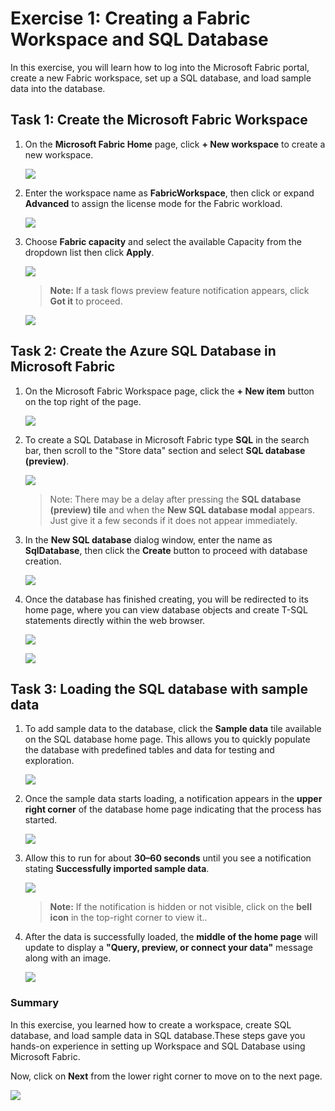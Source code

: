 # Exercise 1: Creating a Fabric Workspace and SQL Database

In this exercise, you will learn how to log into the Microsoft Fabric portal, create a new Fabric workspace, set up a SQL database, and load sample data into the database.

## Task 1: Create the Microsoft Fabric Workspace

1. On the **Microsoft Fabric Home** page, click **+ New workspace** to create a new workspace.

    ![](../images/ex1-1.png)

3. Enter the workspace name as **FabricWorkspace<inject key="DeploymentID"></inject>**, then click or expand **Advanced** to assign the license mode for the Fabric workload.

    ![](../images/png6.png)

4. Choose **Fabric capacity** and select the available Capacity from the dropdown list then click **Apply**. 

    ![](../images/png7.png)

    > **Note:** If a task flows preview feature notification appears, click **Got it** to proceed. 

    ![](../images/ex1-6.png)

## Task 2: Create the Azure SQL Database in Microsoft Fabric

1. On the Microsoft Fabric Workspace page, click the **+ New item** button on the top right of the page.

    ![](../images/ex1-7.png)

1. To create a SQL Database in Microsoft Fabric type **SQL** in the search bar, then scroll to the "Store data" section and select **SQL database (preview)**.

    ![](../images/png8.png)

    >Note: There may be a delay after pressing the **SQL database (preview) tile** and when the **New SQL database modal** appears. Just give it a few seconds if it does not appear immediately.

1. In the **New SQL database** dialog window, enter the name as **SqlDatabase<inject key="DeploymentID"></inject>**, then click the **Create** button to proceed with database creation.

    ![](../images/png9.png)

1. Once the database has finished creating, you will be redirected to its home page, where you can view database objects and create T-SQL statements directly within the web browser.

    ![](../images/ex1-14.png)

    ![](../images/ex1-15.png)

## Task 3: Loading the SQL database with sample data

1. To add sample data to the database, click the **Sample data** tile available on the SQL database home page. This allows you to quickly populate the database with predefined tables and data for testing and exploration.

    ![](../images/ex1-16.png)

1. Once the sample data starts loading, a notification appears in the **upper right corner** of the database home page indicating that the process has started.

    ![](../images/ex1-17.png)

2. Allow this to run for about **30–60 seconds** until you see a notification stating **Successfully imported sample data**.
    
    ![](../images/ex1-18.png)

    > **Note:** If the notification is hidden or not visible, click on the **bell icon** in the top-right corner to view it..

4. After the data is successfully loaded, the **middle of the home page** will update to display a **"Query, preview, or connect your data"** message along with an image.

    ![](../images/ex1-19.png)

### Summary

In this exercise, you learned how to create a workspace, create SQL database, and load sample data in SQL database.These steps gave you hands-on experience in setting up Workspace and SQL Database using Microsoft Fabric.

Now, click on **Next** from the lower right corner to move on to the next page.

![](../images/next-page.png)
